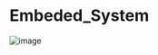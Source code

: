 # Embeded_System
![image](https://github.com/jeonwonjun/Embeded_System/assets/84172525/708635a5-d0ab-46e0-b308-665ab5daa760)
